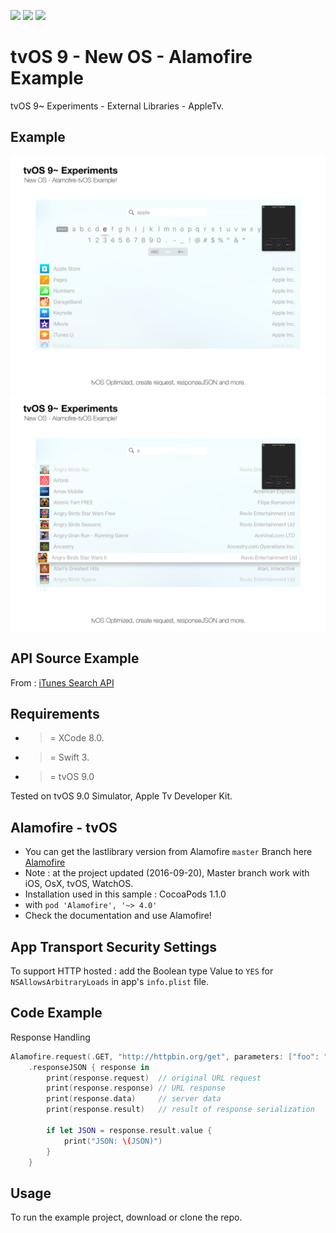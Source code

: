 ![](https://img.shields.io/badge/build-pass-brightgreen.svg?style=flat-square)
![](https://img.shields.io/badge/platform-tvOS9+-ff69b4.svg?style=flat-square)
![](https://img.shields.io/badge/Require-XCode%208-lightgrey.svg?style=flat-square)


# tvOS 9 - New OS - Alamofire Example
tvOS 9~ Experiments - External Libraries - AppleTv.

## Example

![](https://raw.githubusercontent.com/Sweefties/tvOS9-AlamofireOnTvOS/master/source/tvOS9_Simulator2x_AlamofiretvOS_1.jpg)
![](https://raw.githubusercontent.com/Sweefties/tvOS9-AlamofireOnTvOS/master/source/tvOS9_Simulator2x_AlamofiretvOS_2.jpg)

## API Source Example
From : [iTunes Search API](https://www.apple.com/itunes/affiliates/resources/documentation/itunes-store-web-service-search-api.html)


## Requirements

- >= XCode 8.0.
- >= Swift 3.
- >= tvOS 9.0

Tested on tvOS 9.0 Simulator, Apple Tv Developer Kit.

## Alamofire - tvOS

- You can get the lastlibrary version from Alamofire `master` Branch here [Alamofire](https://github.com/Alamofire/Alamofire/)
- Note : at the project updated (2016-09-20), Master branch work with iOS, OsX, tvOS, WatchOS.
- Installation used in this sample : CocoaPods 1.1.0
- with `pod 'Alamofire', '~> 4.0'`
- Check the documentation and use Alamofire!


## App Transport Security Settings

To support HTTP hosted : add the Boolean type Value to `YES` for `NSAllowsArbitraryLoads` in app's `info.plist` file.


## Code Example

Response Handling

```swift
Alamofire.request(.GET, "http://httpbin.org/get", parameters: ["foo": "bar"])
    .responseJSON { response in
        print(response.request)  // original URL request
        print(response.response) // URL response
        print(response.data)     // server data
        print(response.result)   // result of response serialization

        if let JSON = response.result.value {
            print("JSON: \(JSON)")
        }
    }
```



## Usage

To run the example project, download or clone the repo.

